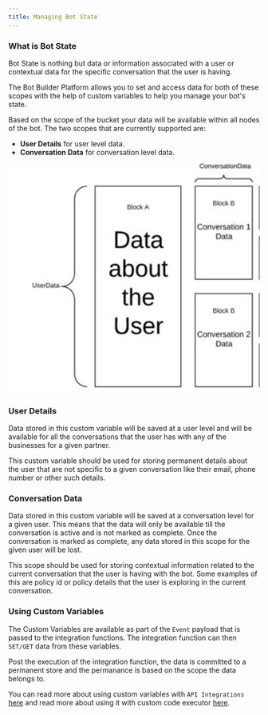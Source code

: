 ```yaml
---
title: Managing Bot State
---
```


### What is Bot State

Bot State is nothing but data or information associated with a user or contextual data for the specific conversation that the user is having. 

The Bot Builder Platform allows you to set and access data for both of these scopes with the help of custom variables to help you manage your bot's state.

Based on the scope of the bucket your data will be available within all nodes of the bot. The two scopes that are currently supported are:

* **User Details** for user level data.
* **Conversation Data** for conversation level data.
  
![Data Scopes](assets/bot-builder-manage-state/scope.png)


### User Details

Data stored in this custom variable will be saved at a user level and will be available for all the conversations that the user has with any of the businesses for a given partner.

This custom variable should be used for storing permanent details about the user that are not specific to a given conversation like their email, phone number or other such details.

### Conversation Data

Data stored in this custom variable will be saved at a conversation level for a given user. This means that the data will only be available till the conversation is active and is not marked as complete. Once the conversation is marked as complete, any data stored in this scope for the given user will be lost.

This scope should be used for storing contextual information related to the current conversation that the user is having with the bot. Some examples of this are policy id or policy details that the user is exploring in the current conversation.

### Using Custom Variables

The Custom Variables are available as part of the `Event` payload that is passed to the integration functions. The integration function can then `SET/GET` data from these variables.

Post the execution of the integration function, the data is committed to a permanent store and the permanance is based on the scope the data belongs to.


You can read more about using custom variables with `API Integrations` [here](https://docs.haptik.ai/bot-builder/integrations/integrating-apis) and read more about using it with custom code executor [here](https://docs.haptik.ai/bot-builder/integrations/integrating-custom-code).
